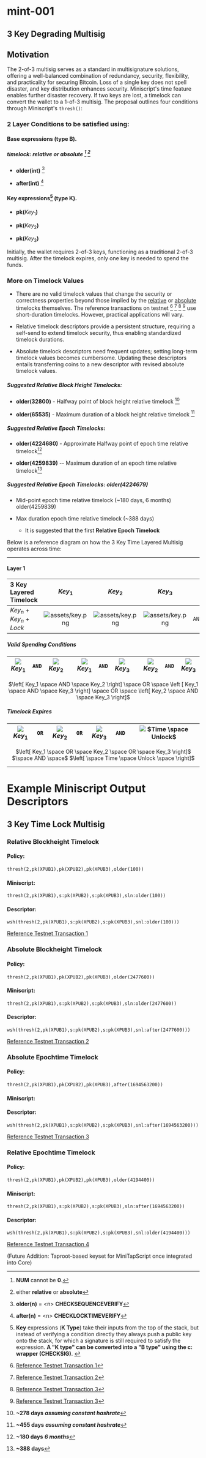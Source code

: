 # mint-001

## 3 Key Degrading Multisig

## Motivation

The 2-of-3 multisig serves as a standard in multisignature solutions, offering a well-balanced combination of redundancy, security, flexibility, and practicality for securing Bitcoin. Loss of a single key does not spell disaster, and key distribution enhances security. Miniscript's time feature enables further disaster recovery. If two keys are lost, a timelock can convert the wallet to a 1-of-3 multisig. The proposal outlines four conditions through Miniscript's `thresh()`:

### 2 Layer Conditions to be satisfied using:

#### Base expressions (type B).

##### timelock: **relative** or **absolute** [^timelock] [^either]

- **older(**int**)** [^older]

- **after(**int**)** [^after]

#### Key expressions[^k_type] (type K).

- **pk(**$Key_1$**)**

- **pk(**$Key_2$**)**

- **pk(**$Key_3$**)**

Initially, the wallet requires 2-of-3 keys, functioning as a traditional 2-of-3 multisig. After the timelock expires, only one key is needed to spend the funds.

### More on Timelock Values

- There are no valid timelock values that change the security or correctness properties beyond those implied by the [relative](mint-000.md#absolute-block-height-based-timelocks) or [absolute](mint-000.md#block-height-based-timelocks) timelocks themselves. The reference transactions on testnet [^reftx1] [^reftx2] [^reftx3] [^reftx4] use short-duration timelocks. However, practical applications will vary.

- Relative timelock descriptors provide a persistent structure, requiring a self-send to extend timelock security, thus enabling standardized timelock durations.

- Absolute timelock descriptors need frequent updates; setting long-term timelock values becomes cumbersome. Updating these descriptors entails transferring coins to a new descriptor with revised absolute timelock values.

##### Suggested Relative Block Height Timelocks:

- **older(**32800**)** - Halfway point of block height relative timelock [^278days]

- **older(**65535**)** - Maximum duration of a block height relative timelock [^455days]

##### Suggested Relative Epoch Timelocks:

- **older(**4224680**)** - Approximate Halfway point of epoch time relative timelock[^180days]

- **older(**4259839**)** -- Maximum duration of an epoch time relative timelock[^388days]

##### Suggested Relative Epoch Timelocks: older(4224679)

- Mid-point epoch time relative timelock (\~180 days, 6 months) older(4259839)

- Max duration epoch time relative timelock (\~388 days)

	- It is suggested that the first **Relative Epoch Timelock**

Below is a reference diagram on how the 3 Key Time Layered Multisig operates across time:

---
#### Layer 1

| 3 Key Layered Timelock | $Key_1$ | $Key_2$ | $Key_3$ |  | $Timelock$ |
|:-------------|:-------------:|:---------------:|:-------------:|:-:|:-:|
|$Key_n$ + $Key_n$ + $Lock$ | ![assets/key.png](https://raw.githubusercontent.com/bitcoincore-dev/miniscript-templates/main/assets/key.png) | ![assets/key.png](https://raw.githubusercontent.com/bitcoincore-dev/miniscript-templates/main/assets/key.png) | ![assets/key.png](https://raw.githubusercontent.com/bitcoincore-dev/miniscript-templates/main/assets/key.png) | `AND` | ![assets/key.png](https://raw.githubusercontent.com/bitcoincore-dev/miniscript-templates/main/assets/lock.png) |

##### Valid Spending Conditions

<!-- PLUS means concatenate -->

|![](https://raw.githubusercontent.com/bitcoincore-dev/miniscript-templates/main/assets/key.png) $Key_1$| `AND` |![](https://raw.githubusercontent.com/bitcoincore-dev/miniscript-templates/main/assets/key.png) $Key_2$ || ![](https://raw.githubusercontent.com/bitcoincore-dev/miniscript-templates/main/assets/key.png) $Key_1$ | `AND` |![](https://raw.githubusercontent.com/bitcoincore-dev/miniscript-templates/main/assets/key.png) $Key_3$| | ![](https://raw.githubusercontent.com/bitcoincore-dev/miniscript-templates/main/assets/key.png) $Key_2$| `AND` | ![](https://raw.githubusercontent.com/bitcoincore-dev/miniscript-templates/main/assets/key.png) $Key_3$ |
|:--:|:--:|:--:|:--:|:--:|:--:|:--:|:--:|:--:|:--:|:--:|

<center>

$\left[ Key_1 \space AND \space Key_2 \right] \space OR \space \left [ Key_1 \space AND \space Key_3 \right] \space OR \space \left[ Key_2 \space AND \space Key_3 \right]$

</center>

##### Timelock Expires

|![](https://raw.githubusercontent.com/bitcoincore-dev/miniscript-templates/main/assets/key.png) $Key_1$ | `OR` |![](https://raw.githubusercontent.com/bitcoincore-dev/miniscript-templates/main/assets/key.png) $Key_2$ | `OR` |![](https://raw.githubusercontent.com/bitcoincore-dev/miniscript-templates/main/assets/key.png) $Key_3$ | `AND` |![](https://raw.githubusercontent.com/bitcoincore-dev/miniscript-templates/main/assets/unlock.png) $Time \space Unlock$ |
|:--:|:--:|:--:|:--:|:--:|:--:|:--:|

<center>

$\left[ Key_1 \space OR \space Key_2 \space OR \space Key_3 \right]$ $\space AND \space$ $\left[ \space Time \space Unlock \space \right]$

</center>

---
# Example Miniscript Output Descriptors

## 3 Key Time Lock Multisig

### Relative Blockheight Timelock

#### Policy:

<code>thresh(2,pk(XPUB1),pk(XPUB2),pk(XPUB3),older(100))</code>

#### Miniscript:

<code>thresh(2,pk(XPUB1),s:pk(XPUB2),s:pk(XPUB3),sln:older(100))</code>

#### Descriptor:

<code>wsh(thresh(2,pk(XPUB1),s:pk(XPUB2),s:pk(XPUB3),snl:older(100)))</code>

[Reference Testnet
Transaction 1](https://mempool.space/testnet/tx/13a204ec065f76878ee1f59f79b3eb2cea2b3fda4d8938e6cfa6a8394d090769)

### Absolute Blockheight Timelock

#### Policy:

<code>thresh(2,pk(XPUB1),pk(XPUB2),pk(XPUB3),older(2477600))</code>

#### Miniscript:

<code>thresh(2,pk(XPUB1),s:pk(XPUB2),s:pk(XPUB3),sln:older(2477600))</code>

#### Descriptor:

<code>wsh(thresh(2,pk(XPUB1),s:pk(XPUB2),s:pk(XPUB3),snl:after(2477600)))</code>

[Reference Testnet
Transaction 2](https://mempool.space/testnet/tx/df8a6946816a839f4de9d511ad902d740cc45ddddca3296de8fc11d1fd0c26f4)

### Absolute Epochtime Timelock

#### Policy:

<code>thresh(2,pk(XPUB1),pk(XPUB2),pk(XPUB3),after(1694563200))</code>


#### Miniscript:


#### Descriptor:

<code>wsh(thresh(2,pk(XPUB1),s:pk(XPUB2),s:pk(XPUB3),snl:after(1694563200)))</code>

[Reference Testnet
Transaction 3](https://mempool.space/testnet/tx/c0b80a8103e6af92a9bf8e7fb1faa8d073dae929138a2c6d747404cb46e6d690)

### Relative Epochtime Timelock

#### Policy:

<code>thresh(2,pk(XPUB1),pk(XPUB2),pk(XPUB3),older(4194400))</code>

#### Miniscript:

<code>thresh(2,pk(XPUB1),s:pk(XPUB2),s:pk(XPUB3),sln:after(1694563200))</code>

#### Descriptor:

<code>wsh(thresh(2,pk(XPUB1),s:pk(XPUB2),s:pk(XPUB3),snl:older(4194400)))</code>

[Reference Testnet
Transaction 4](https://mempool.space/testnet/tx/1a9ba5a5a37a0df72dfbc28f57de89ce35bda1819afa73712bc29caa32164687)

(Future Addition: Taproot-based keyset for MiniTapScript once integrated
into Core)

[^278days]: **~278 days** ***assuming constant hashrate***

[^455days]: **~455 days** ***assuming constant hashrate***

[^180days]: **~180 days** ***6 months***

[^388days]: **~388 days**

[^pk_key1]: **`pk(key1) = c:pk_k(key1)`** --> **`<key1> CHECKSIG`**

[^pk_key2]: **`pk(key2) = c:pk_k(key2)`** --> **`<key2> CHECKSIG`**

[^pk_key3]: **`pk(key3) = c:pk_k(key3)`** --> **`<key3> CHECKSIG`**

[^pk_key4]: **`pk(key4) = c:pk_k(key4)`** --> **`<key4> CHECKSIG`**

[^pk_key5]: **`pk(key5) = c:pk_k(key5)`** --> **`<key5> CHECKSIG`**

[^abs_timelock]: **after(**int**)**, **older(**int**)**: Require that the **nLockTime** or **nSequence** value is at least (**int**).

[^rel_timelock]: **after(**int**)**, **older(**int**)**: Require that the **nLockTime** or **nSequence** value is at least (**int**).

[^timelock]: **NUM** cannot be **0**.

[^older]: **older(**n**)** = \<n\> **CHECKSEQUENCEVERIFY**

[^after]: **after(**n**)** = \<n\> **CHECKLOCKTIMEVERIFY**

[^either]: either **relative**[^rel_timelock] or **absolute**[^abs_timelock]

[^and]: **LOGICAL AND (&&)** [more](https://en.cppreference.com/w/cpp/language/operator_logical)

[^or]: **LOGICAL OR (||)** [more](https://en.cppreference.com/w/cpp/language/operator_logical)

[^k_type]: **Key** expressions (**K Type**) take their inputs from the top of the stack, but instead of verifying a condition directly they always push a public key onto the stack, for which a signature is still required to satisfy the expression. **A "K type" can be converted into a "B type" using the c: wrapper (CHECKSIG)**. <!-- P. Wuille -->

[^reftx1]: [Reference Testnet Transaction 1](https://mempool.space/testnet/tx/13a204ec065f76878ee1f59f79b3eb2cea2b3fda4d8938e6cfa6a8394d090769)

[^reftx2]: [Reference Testnet Transaction 2](https://mempool.space/testnet/tx/c0b80a8103e6af92a9bf8e7fb1faa8d073dae929138a2c6d747404cb46e6d690)

[^reftx3]: [Reference Testnet Transaction 3](https://mempool.space/testnet/tx/c0b80a8103e6af92a9bf8e7fb1faa8d073dae929138a2c6d747404cb46e6d690)

[^reftx4]: [Reference Testnet Transaction 3](https://mempool.space/testnet/tx/1a9ba5a5a37a0df72dfbc28f57de89ce35bda1819afa73712bc29caa32164687)

[lock]: ./assets/lock.png "lock"

[key]: ./assets/key.png "key"
